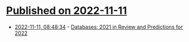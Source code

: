 # [Published on 2022-11-11](index.md)

* [2022-11-11, 08:48:34](https://news.ycombinator.com/item?id=33558509) - [Databases: 2021 in Review and Predictions for 2022](https://www.bytebase.com/blog/database-review-2021)

